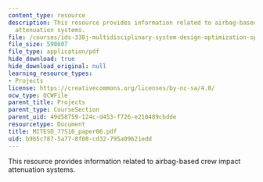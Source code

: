```yaml
---
content_type: resource
description: This resource provides information related to airbag-based crew impact
  attenuation systems.
file: /courses/ids-338j-multidisciplinary-system-design-optimization-spring-2010/b9b5c7875a778f08cd32795a09621edd_MITESD_77S10_paper06.pdf
file_size: 598607
file_type: application/pdf
hide_download: true
hide_download_original: null
learning_resource_types:
- Projects
license: https://creativecommons.org/licenses/by-nc-sa/4.0/
ocw_type: OCWFile
parent_title: Projects
parent_type: CourseSection
parent_uid: 49d58759-124c-d453-f726-e210489cbdde
resourcetype: Document
title: MITESD_77S10_paper06.pdf
uid: b9b5c787-5a77-8f08-cd32-795a09621edd
---
```

This resource provides information related to airbag-based crew impact attenuation systems.